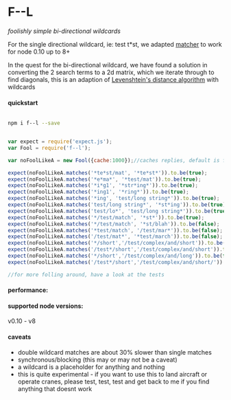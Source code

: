 # F--L
*foolishly simple bi-directional wildcards*

For the single directional wildcard, ie: test t*st, we adapted [matcher](https://github.com/sindresorhus/matcher/blob/master/index.js) to work for node 0.10 up to 8+

In the quest for the bi-directional wildcard, we have found a solution in converting the 2 search terms to a 2d matrix, which we iterate through to find diagonals, this is an adaption of [Levenshtein's distance algorithm](https://en.wikipedia.org/wiki/Levenshtein_distance) with wildcards

#### quickstart

```bash

npm i f--l --save

```

```javascript

var expect = require('expect.js');
var Fool = require('f--l');

var noFoolLikeA = new Fool({cache:1000});//caches replies, default is false

expect(noFoolLikeA.matches('*te*st/mat', '*te*st*')).to.be(true);
expect(noFoolLikeA.matches('*e*ma*', '*test/mat')).to.be(true);
expect(noFoolLikeA.matches('*i*g1', '*str*ing*')).to.be(true);
expect(noFoolLikeA.matches('*ing1', '*ring*')).to.be(true);
expect(noFoolLikeA.matches('*ing', 'test/long string*')).to.be(true);
expect(noFoolLikeA.matches('test/long string*', '*st*ing')).to.be(true);
expect(noFoolLikeA.matches('test/lo*', 'test/long string*')).to.be(true);
expect(noFoolLikeA.matches('*/test/match', '*st*')).to.be(true);
expect(noFoolLikeA.matches('*/test/match', '*st/blah')).to.be(false);
expect(noFoolLikeA.matches('*test/match', '/test/mar*')).to.be(false);
expect(noFoolLikeA.matches('/test/mat*', '*test/march')).to.be(false);
expect(noFoolLikeA.matches('*/short','/test/complex/and/short')).to.be(true);
expect(noFoolLikeA.matches('/test*/short','/test/complex/and/short')).to.be(true);
expect(noFoolLikeA.matches('*/short','/test/complex/and/long')).to.be(false);
expect(noFoolLikeA.matches('/test*/short','/test/complex/and/short/')).to.be(false);

//for more folling around, have a look at the tests

```

#### performance:


#### supported node versions:

v0.10 - v8

#### caveats

- double wildcard matches are about 30% slower than single matches
- synchronous/blocking (this may or may not be a caveat)
- a wildcard is a placeholder for anything and nothing
- this is quite experimental - if you want to use this to land aircraft or operate cranes, please test, test, test and get back to me if you find anything that doesnt work